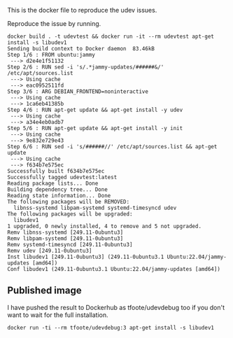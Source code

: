 This is the docker file to reproduce the udev issues.

Reproduce the issue by running.


```
docker build . -t udevtest && docker run -it --rm udevtest apt-get install -s libudev1
Sending build context to Docker daemon  83.46kB
Step 1/6 : FROM ubuntu:jammy
 ---> d2e4e1f51132
Step 2/6 : RUN sed -i 's/.*jammy-updates/######&/' /etc/apt/sources.list
 ---> Using cache
 ---> eac0952511fd
Step 3/6 : ARG DEBIAN_FRONTEND=noninteractive
 ---> Using cache
 ---> 1ca6eb41385b
Step 4/6 : RUN apt-get update && apt-get install -y udev
 ---> Using cache
 ---> a34e4eb0adb7
Step 5/6 : RUN apt-get update && apt-get install -y init
 ---> Using cache
 ---> 9e832e729e43
Step 6/6 : RUN sed -i 's/######//' /etc/apt/sources.list && apt-get update
 ---> Using cache
 ---> f634b7e575ec
Successfully built f634b7e575ec
Successfully tagged udevtest:latest
Reading package lists... Done
Building dependency tree... Done
Reading state information... Done
The following packages will be REMOVED:
  libnss-systemd libpam-systemd systemd-timesyncd udev
The following packages will be upgraded:
  libudev1
1 upgraded, 0 newly installed, 4 to remove and 5 not upgraded.
Remv libnss-systemd [249.11-0ubuntu3]
Remv libpam-systemd [249.11-0ubuntu3]
Remv systemd-timesyncd [249.11-0ubuntu3]
Remv udev [249.11-0ubuntu3]
Inst libudev1 [249.11-0ubuntu3] (249.11-0ubuntu3.1 Ubuntu:22.04/jammy-updates [amd64])
Conf libudev1 (249.11-0ubuntu3.1 Ubuntu:22.04/jammy-updates [amd64])

```


## Published image

I have pushed the result to Dockerhub as tfoote/udevdebug too if you don't want to wait for the full installation.

`docker run -ti --rm tfoote/udevdebug:3 apt-get install -s libudev1`
